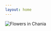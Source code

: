 ```yaml
---
layout: home
---
```


<img src="https://media-exp1.licdn.com/dms/image/C4E12AQGQ8oasW1X5EQ/article-cover_image-shrink_600_2000/0/1638972016869?e=1646265600&v=beta&t=BDucvqk1wOU5gK6iIf7R6IvYoiU0EoZrSMjPaG94zZg" alt="Flowers in Chania">
